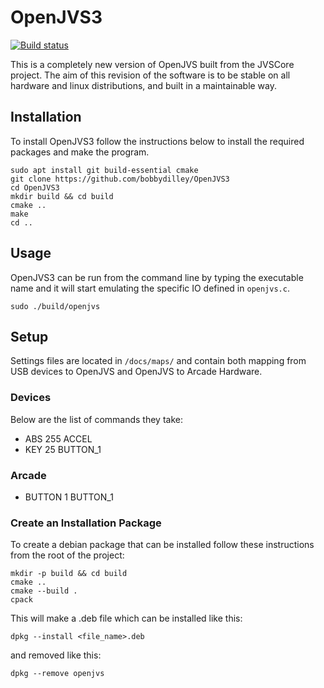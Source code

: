 # OpenJVS3
[![Build status](https://github.com/bobbydilley/OpenJVS3/workflows/Build/badge.svg?branch=master)](https://github.com/bobbydilley/OpenJVS3/actions?query=branch%3Amaster)

This is a completely new version of OpenJVS built from the JVSCore project. The aim of this revision of the software is to be stable on all hardware and linux distributions, and built in a maintainable way.

## Installation

To install OpenJVS3 follow the instructions below to install the required packages and make the program.

```
sudo apt install git build-essential cmake
git clone https://github.com/bobbydilley/OpenJVS3
cd OpenJVS3
mkdir build && cd build
cmake ..
make
cd ..
```

## Usage

OpenJVS3 can be run from the command line by typing the executable name and it will start emulating the specific IO defined in `openjvs.c`.

```
sudo ./build/openjvs
```

## Setup

Settings files are located in `/docs/maps/` and contain both mapping from USB devices to OpenJVS and OpenJVS to Arcade Hardware.

### Devices

Below are the list of commands they take:

- ABS 255 ACCEL
- KEY 25 BUTTON_1

### Arcade

- BUTTON 1 BUTTON_1

### Create an Installation Package

To create a debian package that can be installed follow these instructions from the root of the project:

```
mkdir -p build && cd build
cmake ..
cmake --build .
cpack
```

This will make a .deb file which can be installed like this:

```
dpkg --install <file_name>.deb
```

and removed like this:

```
dpkg --remove openjvs
```
